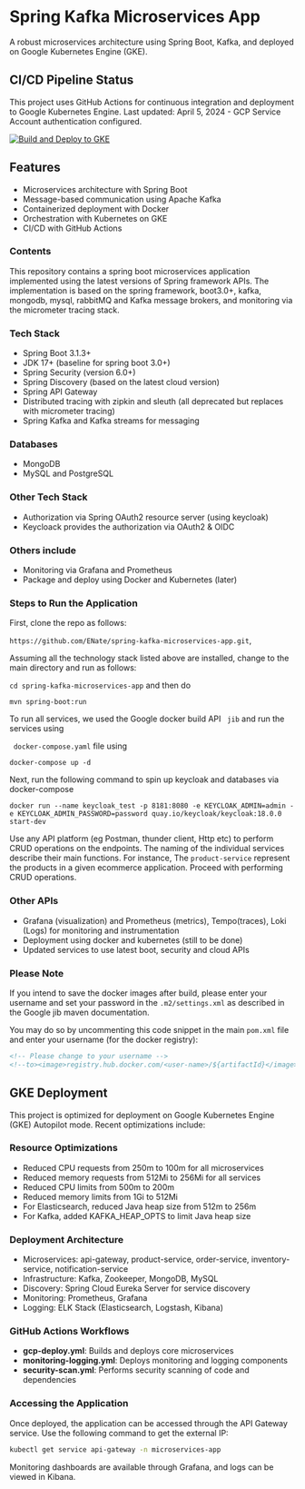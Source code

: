 # Spring Kafka Microservices App

A robust microservices architecture using Spring Boot, Kafka, and deployed on Google Kubernetes Engine (GKE).

## CI/CD Pipeline Status
This project uses GitHub Actions for continuous integration and deployment to Google Kubernetes Engine. 
Last updated: April 5, 2024 - GCP Service Account authentication configured.

[![Build and Deploy to GKE](https://github.com/Olisaemeka111/Microserivces-spring-kafka-microservices-app/actions/workflows/gcp-deploy.yml/badge.svg)](https://github.com/Olisaemeka111/Microserivces-spring-kafka-microservices-app/actions/workflows/gcp-deploy.yml)

## Features
- Microservices architecture with Spring Boot
- Message-based communication using Apache Kafka
- Containerized deployment with Docker
- Orchestration with Kubernetes on GKE
- CI/CD with GitHub Actions

### Contents

This repository contains a spring boot microservices application implemented using the latest versions of Spring framework APIs. The implementation is based on the spring framework, boot3.0+, kafka, mongodb, mysql, rabbitMQ and Kafka message brokers, and monitoring via the micrometer tracing stack.

### Tech Stack

- Spring Boot 3.1.3+
- JDK 17+ (baseline for spring boot 3.0+)
- Spring Security (version 6.0+)
- Spring Discovery (based on the latest cloud version)
- Spring API Gateway
- Distributed tracing with zipkin and sleuth (all deprecated but replaces with micrometer tracing)
- Spring Kafka and Kafka streams for messaging

### Databases

- MongoDB
- MySQL and PostgreSQL

### Other Tech Stack

- Authorization via Spring OAuth2 resource server (using keycloak)
- Keycloack provides the authorization via OAuth2 & OIDC

### Others include

- Monitoring via Grafana and Prometheus
- Package and deploy using Docker and Kubernetes (later)

### Steps to Run the Application

First, clone the repo as follows:

`https://github.com/ENate/spring-kafka-microservices-app.git`,

Assuming all the technology stack listed above are installed, change to the main directory and run as follows:

``` cd spring-kafka-microservices-app ``` and then do

``` mvn spring-boot:run ```

To run all services, we used the Google docker build API ``` jib``` and run the services using

 ` docker-compose.yaml` file using

`docker-compose up -d`

Next, run the following command to spin up keycloak and databases via docker-compose

`docker run --name keycloak_test -p 8181:8080 -e KEYCLOAK_ADMIN=admin -e KEYCLOAK_ADMIN_PASSWORD=password quay.io/keycloak/keycloak:18.0.0 start-dev`

Use any API platform (eg Postman, thunder client, Http etc) to perform CRUD operations on the endpoints. The naming of the individual services describe their main functions. For instance, The `product-service` represent the products in a given ecommerce application. Proceed with performing CRUD operations.

###  Other APIs 

- Grafana (visualization) and Prometheus (metrics), Tempo(traces), Loki (Logs) for monitoring and instrumentation
- Deployment using docker and kubernetes (still to be done)
- Updated services to use latest boot, security and cloud APIs

### Please Note
If you intend to save the docker images after build, please enter your username and set your password in the ```.m2/settings.xml``` as described in the Google jib maven documentation.

You may do so by uncommenting this code snippet in the main `pom.xml` file and enter your username (for the docker registry):

```xml
<!-- Please change to your username -->
<!--to><image>registry.hub.docker.com/<user-name>/${artifactId}</image></to-->
```

## GKE Deployment

This project is optimized for deployment on Google Kubernetes Engine (GKE) Autopilot mode. Recent optimizations include:

### Resource Optimizations
- Reduced CPU requests from 250m to 100m for all microservices
- Reduced memory requests from 512Mi to 256Mi for all services
- Reduced CPU limits from 500m to 200m
- Reduced memory limits from 1Gi to 512Mi
- For Elasticsearch, reduced Java heap size from 512m to 256m
- For Kafka, added KAFKA_HEAP_OPTS to limit Java heap size

### Deployment Architecture
- Microservices: api-gateway, product-service, order-service, inventory-service, notification-service
- Infrastructure: Kafka, Zookeeper, MongoDB, MySQL
- Discovery: Spring Cloud Eureka Server for service discovery
- Monitoring: Prometheus, Grafana
- Logging: ELK Stack (Elasticsearch, Logstash, Kibana)

### GitHub Actions Workflows
- **gcp-deploy.yml**: Builds and deploys core microservices
- **monitoring-logging.yml**: Deploys monitoring and logging components
- **security-scan.yml**: Performs security scanning of code and dependencies

### Accessing the Application
Once deployed, the application can be accessed through the API Gateway service. Use the following command to get the external IP:

```bash
kubectl get service api-gateway -n microservices-app
```

Monitoring dashboards are available through Grafana, and logs can be viewed in Kibana.
